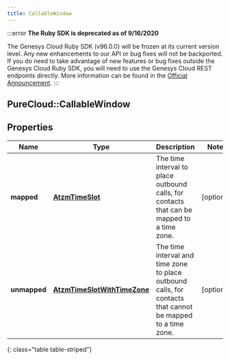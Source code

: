 ```yaml
---
title: CallableWindow
---
```


:::error
**The Ruby SDK is deprecated as of 9/16/2020**

The Genesys Cloud Ruby SDK (v96.0.0) will be frozen at its current version level. Any new enhancements to our API or bug fixes will not be backported. If you do need to take advantage of new features or bug fixes outside the Genesys Cloud Ruby SDK, you will need to use the Genesys Cloud REST endpoints directly. More information can be found in the [Official Announcement](https://developer.mypurecloud.com/forum/t/announcement-genesys-cloud-ruby-sdk-end-of-life/8850).
:::


## PureCloud::CallableWindow

## Properties

|Name | Type | Description | Notes|
|------------ | ------------- | ------------- | -------------|
| **mapped** | [**AtzmTimeSlot**](AtzmTimeSlot.html) | The time interval to place outbound calls, for contacts that can be mapped to a time zone. | [optional] |
| **unmapped** | [**AtzmTimeSlotWithTimeZone**](AtzmTimeSlotWithTimeZone.html) | The time interval and time zone to place outbound calls, for contacts that cannot be mapped to a time zone. | [optional] |
{: class="table table-striped"}



